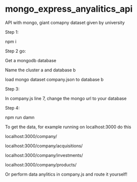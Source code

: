 # mongo_express_anyalitics_api
API with mongo, giant comapny dataset given by university


Step 1:

npm i


Step 2 go:

Get a mongodb database

Name the cluster a and database b

load mongo dataset company.json to database b



Step 3:

In company.js line 7, change the mongo url to your database

Step 4:


npm run damn

To get the data, for example running on localhost:3000
do this

localhost:3000/company/<companyname>
  
localhost:3000/company/acquisitions/<companyname>
  
localhost:3000/company/investments/<companyname>
  
localhost:3000/company/products/<companyname>

Or perform data anylitics in company.js and route it yourself!




